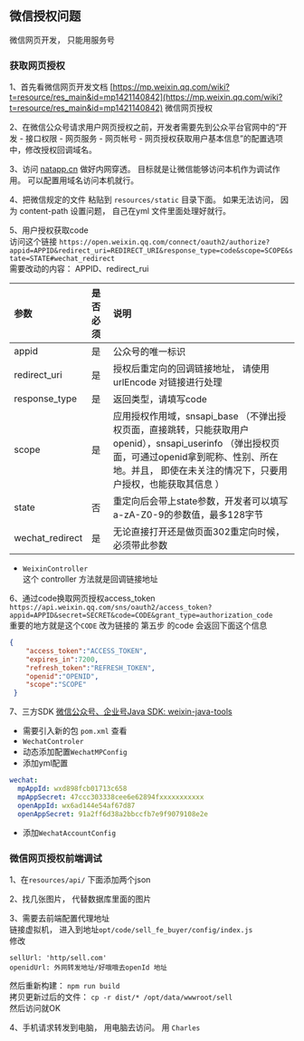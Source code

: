 ## 微信授权问题

微信网页开发， 只能用服务号

### 获取网页授权
1、首先看微信网页开发文档 [https://mp.weixin.qq.com/wiki?t=resource/res_main&id=mp1421140842](https://mp.weixin.qq.com/wiki?t=resource/res_main&id=mp1421140842) 微信网页授权

2、在微信公众号请求用户网页授权之前，开发者需要先到公众平台官网中的“开发 - 接口权限 - 网页服务 - 网页帐号 - 网页授权获取用户基本信息”的配置选项中，修改授权回调域名。

3、访问 [natapp.cn](https://natapp.cn) 做好内网穿透。 目标就是让微信能够访问本机作为调试作用。 可以配置用域名访问本机就行。

4、把微信规定的文件 粘贴到 `resources/static` 目录下面。 如果无法访问， 因为 content-path 设置问题， 自己在yml 文件里面处理好就行。

5、用户授权获取code                    
访问这个链接 `https://open.weixin.qq.com/connect/oauth2/authorize?appid=APPID&redirect_uri=REDIRECT_URI&response_type=code&scope=SCOPE&state=STATE#wechat_redirect`                   
需要改动的内容： APPID、redirect_rui                         


参数	|是否必须|	说明
:- |:- |:-
appid	|是|	公众号的唯一标识
redirect_uri|	是|	授权后重定向的回调链接地址， 请使用 urlEncode 对链接进行处理
response_type|	是|	返回类型，请填写code
scope|	是|	应用授权作用域，snsapi_base （不弹出授权页面，直接跳转，只能获取用户openid），snsapi_userinfo （弹出授权页面，可通过openid拿到昵称、性别、所在地。并且， 即使在未关注的情况下，只要用户授权，也能获取其信息 ）
state|	否|	重定向后会带上state参数，开发者可以填写a-zA-Z0-9的参数值，最多128字节
wechat_redirect|	是|	无论直接打开还是做页面302重定向时候，必须带此参数

- `WeixinController`                       
这个 controller 方法就是回调链接地址

6、通过code换取网页授权access_token                              
`https://api.weixin.qq.com/sns/oauth2/access_token?appid=APPID&secret=SECRET&code=CODE&grant_type=authorization_code`                           
重要的地方就是这个`CODE` 改为链接的 第五步 的code
会返回下面这个信息
```json
{
    "access_token":"ACCESS_TOKEN",
    "expires_in":7200,
    "refresh_token":"REFRESH_TOKEN",
    "openid":"OPENID",
    "scope":"SCOPE" 
 }
```

7、三方SDK
[微信公众号、企业号Java SDK: weixin-java-tools](https://github.com/chanjarster/weixin-java-tools)                                        
- 需要引入新的包 `pom.xml` 查看                                      
- `WechatControler`                                 
- 动态添加配置`WechatMPConfig`                                
- 添加yml配置                           
```yaml
wechat:
  mpAppId: wxd898fcb01713c658
  mpAppSecret: 47ccc303338cee6e62894fxxxxxxxxxxx
  openAppId: wx6ad144e54af67d87
  openAppSecret: 91a2ff6d38a2bbccfb7e9f9079108e2e
```
- 添加`WechatAccountConfig`

### 微信网页授权前端调试
1、在`resources/api/` 下面添加两个json

2、找几张图片， 代替数据库里面的图片

3、需要去前端配置代理地址                           
链接虚拟机， 进入到地址`opt/code/sell_fe_buyer/config/index.js`                            
修改 
```
sellUrl: 'http/sell.com'
openidUrl: 外网转发地址/好哦哦去openId 地址
```
然后重新构建： `npm run build`                                 
拷贝更新过后的文件： `cp -r dist/* /opt/data/wwwroot/sell`                        
然后访问就OK 

4、手机请求转发到电脑， 用电脑去访问。 用 `Charles`                       
